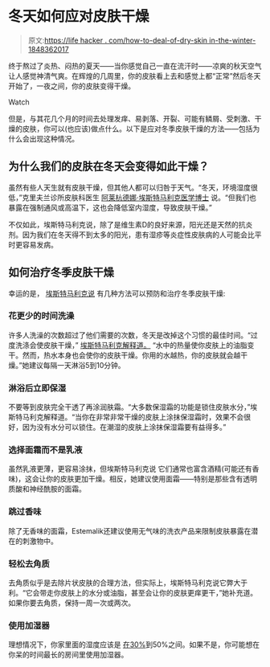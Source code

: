 # 冬天如何应对皮肤干燥

> 原文:[https://life hacker . com/how-to-deal-of-dry-skin in-the-winter-1848362017](https://lifehacker.com/how-to-deal-with-dry-skin-in-the-winter-1848362017)

终于熬过了炎热、闷热的夏天——当你感觉自己一直在流汗时——凉爽的秋天空气让人感觉神清气爽。在辉煌的几周里，你的皮肤看上去和感觉上都“正常”然后冬天开始了，一夜之间，你的皮肤变得干燥。

Watch

但是，与其花几个月的时间去处理发痒、易剥落、开裂、可能有鳞屑、受刺激、干燥的皮肤，你可以(也应该)做点什么。以下是应对冬季皮肤干燥的方法——包括为什么会出现这种情况。

## 为什么我们的皮肤在冬天会变得如此干燥？

虽然有些人天生就有皮肤干燥，但其他人都可以归咎于天气。“冬天，环境湿度很低，”克里夫兰诊所皮肤科医生 [阿莱杭德娜·埃斯特马利克医学博士](https://my.clevelandclinic.org/staff/21019-alejandra-estemalik) 说。“但我们也暴露在强制通风或高温下，这也会降低室内湿度，导致皮肤干燥。”

不仅如此，埃斯特马利克说，除了是维生素D的良好来源，阳光还是天然的抗炎剂。因为我们在冬天得不到太多的阳光，患有湿疹等炎症性皮肤病的人可能会比平时更容易发病。

## 如何治疗冬季皮肤干燥

幸运的是， [埃斯特马利克说](https://health.clevelandclinic.org/tips-to-combat-dry-skin-in-winter/) 有几种方法可以预防和治疗冬季皮肤干燥:

### 花更少的时间洗澡

许多人洗澡的次数超过了他们需要的次数，冬天是改掉这个习惯的最佳时间。“过度洗涤会使皮肤干燥，” [埃斯特马利克解释道。](https://health.clevelandclinic.org/tips-to-combat-dry-skin-in-winter/) “水中的热量使你皮肤上的油脂变干。然而，热水本身也会使你的皮肤干燥。你用的水越热，你的皮肤就会越干燥。”她建议每隔一天淋浴5到10分钟。

### 淋浴后立即保湿

不要等到皮肤完全干透了再涂润肤霜。“大多数保湿霜的功能是锁住皮肤水分，”埃斯特马利克解释道。“当你在非常非常干燥的皮肤上涂抹保湿霜时，效果不会很好，因为没有水分可以锁住。在潮湿的皮肤上涂抹保湿霜要有益得多。”

### 选择面霜而不是乳液

虽然乳液更薄，更容易涂抹，但埃斯特马利克说 它们通常也富含酒精(可能还有香味)，这会让你的皮肤更加干燥。相反，她建议使用面霜——特别是那些含有透明质酸和神经酰胺的面霜。

### 跳过香味

除了无香味的面霜，Estemalik还建议使用无气味的洗衣产品来限制皮肤暴露在潜在的刺激物中。

### 轻松去角质

去角质似乎是去除片状皮肤的合理方法，但实际上，埃斯特马利克说它弊大于利。“它会带走你皮肤上的水分或油脂，甚至会让你的皮肤更痒更干，”她补充道。如果你要去角质，保持一周一次或两次。

### 使用加湿器

理想情况下，你家里面的湿度应该是 [在30%](https://lifehacker.com/how-to-reduce-the-humidity-in-your-home-without-a-dehum-1847487211)到50%之间。如果不是，你可能想在你呆的时间最长的房间里使用加湿器。
